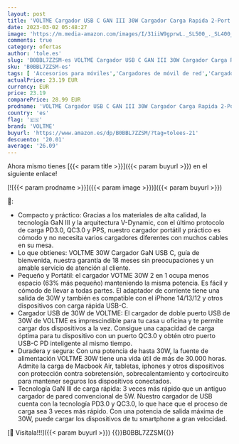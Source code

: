 ```yaml
---
layout: post
title: 'VOLTME Cargador USB C GAN III 30W Cargador Carga Rapida 2-Port Adaptador de Corriente Carga Rápida USB-C PD3.0 & PPS Enchufe USB Cargador Compatible con iPhone 14/13/12  MacBook Air  Samsung  Galaxy'
date: 2023-03-02 05:48:27
image: 'https://m.media-amazon.com/images/I/31iiW9gprwL._SL500_._SL400_.jpg'
comments: true
category: ofertas
author: 'tole.es'
slug: 'B0BBL7ZZSM-es VOLTME Cargador USB C GAN III 30W Cargador Carga Rapida...'
sku: 'B0BBL7ZZSM-es'
tags: [ 'Accesorios para móviles','Cargadores de móvil de red','Cargadores para móviles','Comunicación móvil y accesorios','Electrónica','iphone','voltme','🇪🇸', ]
actualPrice: 23.19 EUR
currency: EUR
price: 23.19
comparePrice: 28.99 EUR
prodname: 'VOLTME Cargador USB C GAN III 30W Cargador Carga Rapida 2-Port Adaptador de Corriente Carga Rápida USB-C PD3.0 & PPS Enchufe USB Cargador Compatible con iPhone 14/13/12  MacBook Air  Samsung  Galaxy'
country: 'es'
flag: '🇪🇸'
brand: 'VOLTME'
buyurl: 'https://www.amazon.es/dp/B0BBL7ZZSM/?tag=tolees-21'
descuento: '20.01'
average: '26.09'
---
```


Ahora mismo tienes [{{< param title >}}]({{< param buyurl >}}) en el siguiente enlace!

[![{{< param prodname >}}]({{< param image >}})]({{< param buyurl >}})

🔎:

- Compacto y práctico: Gracias a los materiales de alta calidad, la tecnología GaN III y la arquitectura V-Dynamic, con el último protocolo de carga PD3.0, QC3.0 y PPS, nuestro cargador portátil y práctico es cómodo y no necesita varios cargadores diferentes con muchos cables en su mesa.
- Lo que obtienes: VOLTME 30W Cargador GaN USB C, guía de bienvenida, nuestra garantía de 18 meses sin preocupaciones y un amable servicio de atención al cliente.
- Pequeño y Portátil: el cargador VOTME 30W 2 en 1 ocupa menos espacio (63% más pequeño) manteniendo la misma potencia. Es fácil y cómodo de llevar a todas partes. El adaptador de corriente tiene una salida de 30W y también es compatible con el iPhone 14/13/12 y otros dispositivos con carga rápida USB-C.
- Cargador USB de 30W de VOLTME: El cargador de doble puerto USB de 30W de VOLTME es imprescindible para tu casa u oficina y te permite cargar dos dispositivos a la vez. Consigue una capacidad de carga óptima para tu dispositivo con un puerto QC3.0 y obtén otro puerto USB-C PD inteligente al mismo tiempo.
- Duradera y segura: Con una potencia de hasta 30W, la fuente de alimentación VOLTME 30W tiene una vida útil de más de 30.000 horas. Admite la carga de Macbook Air, tabletas, iphones y otros dispositivos con protección contra sobretensión, sobrecalentamiento y cortocircuito para mantener seguros los dispositivos conectados.
- Tecnología GaN III de carga rápida: 3 veces más rápido que un antiguo cargador de pared convencional de 5W. Nuestro cargador de USB cuenta con la tecnología PD3.0 y QC3.0, lo que hace que el proceso de carga sea 3 veces más rápido. Con una potencia de salida máxima de 30W, puede cargar los dispositivos de tu smartphone a gran velocidad.

[🛒 Visítala!!!]({{< param buyurl >}})
{{<world>}}B0BBL7ZZSM{{</world>}}
